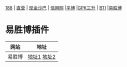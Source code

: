 [188](README.md) | [直营](bb.md) | [现金沙巴](sb.md) | [信用网](xy.md)  |[平博](pb.md)  |[GPK三升](gpk.md) | [BTI](bti.md)  |[易胜博](ysb.md) 

# 易胜博插件

| 网站 | 地址                    |
| ------------- | ------------------------------ |
| 易胜博 |<a href="https://www.yy24b.com/av_sb/sportsbook.aspx" target="_blank">地址1</a>    <a href="https://www.yy24b.com/av_sb/sportsbook.aspx" target="_blank">地址2</a>     |
